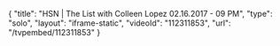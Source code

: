 {
    "title": "HSN | The List with Colleen Lopez 02.16.2017 - 09 PM",
    "type": "solo",
    "layout": "iframe-static",
    "videoId": "112311853",
    "url": "\/tvpembed\/112311853"
}